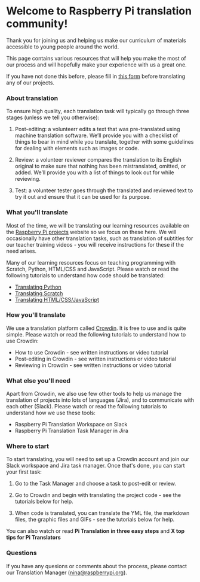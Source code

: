 # Welcome to Raspberry Pi translation community! 

Thank you for joining us and helping us make our curriculum of materials accessible to young people around the world.

This page contains various resources that will help you make the most of our process and will hopefully make your experience with us a great one.

If you have not done this before, please fill in [this form](https://docs.google.com/a/raspberrypi.org/forms/d/e/1FAIpQLSdoxUvmGwbpx3zcCxXwJEqaBoAQHsTu-v5R4uOTSxv9-OzUEw/viewform) before translating any of our projects. 

### About translation

To ensure high quality, each translation task will typically go through three stages (unless we tell you otherwise):

1. Post-editing: a volunteerr edits a text that was pre-translated using machine translation software. We’ll provide you with a checklist of things to bear in mind while you translate, together with some guidelines for dealing with elements such as images or code.

2. Review: a volunteer reviewer compares the translation to its English original to make sure that nothing has been mistranslated, omitted, or added. We’ll provide you with a list of things to look out for while reviewing.

3. Test: a volunteer tester goes through the translated and reviewed text to try it out and ensure that it can be used for its purpose.

### What you'll translate

Most of the time, we will be translating our learning resources available on the [Raspberry Pi projects](https://projects.raspberrypi.org) website so we focus on these here. We will occasionally have other translation tasks, such as translation of subtitles for our teacher training videos - you will receive instructions for these if the need arises.

Many of our learning resources focus on teaching programming with Scratch, Python, HTML/CSS and JavaScript. Please watch or read the following tutorials to understand how code should be translated:

*	[Translating Python](https://github.com/ninaszymor/Raspberry-Pi-Translation-Guide/blob/master/Technologies/Translating%20Python.md)
* [Translating Scratch](https://github.com/ninaszymor/Raspberry-Pi-Translation-Guide/blob/master/Technologies/Translating%20Scratch.md)
* [Translating HTML/CSS/JavaScript](https://github.com/ninaszymor/Raspberry-Pi-Translation-Guide/blob/master/Technologies/Translating%20HTML.md)

### How you'll translate

We use a translation platform called [Crowdin](https://crowdin.com/). It is free to use and is quite simple. Please watch or read the following tutorials to understand how to use Crowdin:

* How to use Crowdin - see written instructions or video tutorial
* Post-editing in Crowdin - see written instructions or video tutorial
* Reviewing in Crowdin - see written instructions or video tutorial

### What else you'll need

Apart from Crowdin, we also use few other tools to help us manage the translation of projects into lots of languages (Jira), and to communicate with each other (Slack). Please watch or read the following tutorials to understand how we use these tools:

* Raspberry Pi Translation Workspace on Slack
* Raspberry Pi Translation Task Manager in Jira

### Where to start

To start translating, you will need to set up a Crowdin account and join our Slack workspace and Jira task manager. Once that's done, you can start your first task:

1. Go to the Task Manager and choose a task to post-edit or review. 

2. Go to Crowdin and begin with translating the project code - see the tutorials below for help.

3. When code is translated, you can translate the YML file, the markdown files, the graphic files and GIFs - see the tutorials below for help.

You can also watch or read **Pi Translation in three easy steps** and **X top tips for Pi Translators**

### Questions

If you have any quesions or comments about the process, please contact our Translation Manager (nina@raspberrypi.org).
